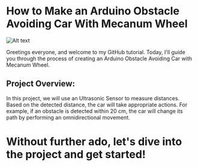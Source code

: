 # How to Make an Arduino Obstacle Avoiding Car With Mecanum Wheel

![Alt text](https://github.com/ShahbazCoder1/Arduino-Obstacle-Avoiding-Car-With-Mecanum-Wheel/raw/main/Images/IMG20240520085110.jpg)

Greetings everyone, and welcome to my GitHub tutorial. Today, I'll guide you through the process of creating an Arduino Obstacle Avoiding Car with Mecanum Wheel.

## Project Overview:

In this project, we will use an Ultrasonic Sensor to measure distances. Based on the detected distance, the car will take appropriate actions. For example, if an obstacle is detected within 20 cm, the car will change its path by performing an omnidirectional movement.
# Without further ado, let's dive into the project and get started!
